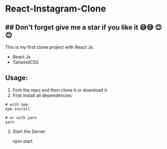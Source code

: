 # React-Instagram-Clone

## ## Don't forget give me a star if you like it  😅😅  😊😊

This is my first clone project with React Js.

 - React Js
 - TailwindCSS

## Usage:

 1.   Fork the repo and then clone it or download it.
 2.  First install all dependencies:

    # with npm
    npm install
	
	# or with yarn
	yarn


3. Start the Server

    npm start
